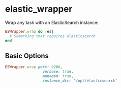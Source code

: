 # elastic_wrapper
Wrap any task with an ElasticSearch instance:

```ruby
ESWrapper.wrap do |es|
  # Something that requires elasticsearch
end
```


## Basic Options

```ruby
ESWrapper.wrap port: 9200,
                 verbose: true,
                 managed: true,
                 instance_dir: '/opt/elasticsearch'
```


